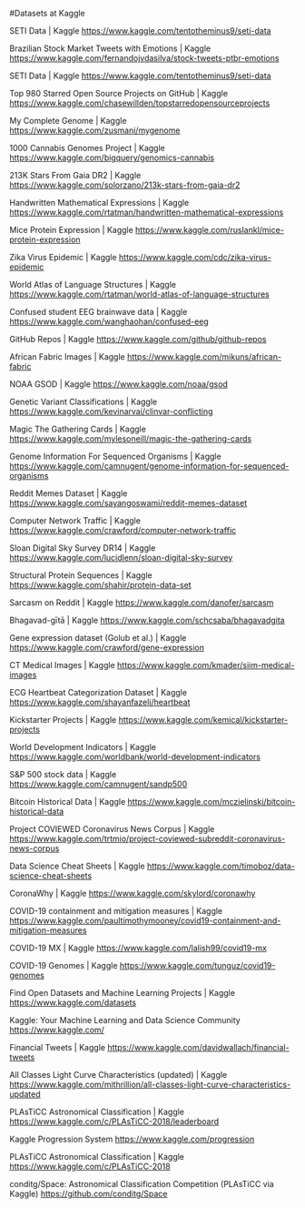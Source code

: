 #Datasets at Kaggle

SETI Data | Kaggle
https://www.kaggle.com/tentotheminus9/seti-data

Brazilian Stock Market Tweets with Emotions | Kaggle
https://www.kaggle.com/fernandojvdasilva/stock-tweets-ptbr-emotions

SETI Data | Kaggle
https://www.kaggle.com/tentotheminus9/seti-data

Top 980 Starred Open Source Projects on GitHub | Kaggle
https://www.kaggle.com/chasewillden/topstarredopensourceprojects

My Complete Genome | Kaggle
https://www.kaggle.com/zusmani/mygenome

1000 Cannabis Genomes Project | Kaggle
https://www.kaggle.com/bigquery/genomics-cannabis

213K Stars From Gaia DR2 | Kaggle
https://www.kaggle.com/solorzano/213k-stars-from-gaia-dr2

Handwritten Mathematical Expressions | Kaggle
https://www.kaggle.com/rtatman/handwritten-mathematical-expressions

Mice Protein Expression | Kaggle
https://www.kaggle.com/ruslankl/mice-protein-expression

Zika Virus Epidemic | Kaggle
https://www.kaggle.com/cdc/zika-virus-epidemic

World Atlas of Language Structures | Kaggle
https://www.kaggle.com/rtatman/world-atlas-of-language-structures

Confused student EEG brainwave data | Kaggle
https://www.kaggle.com/wanghaohan/confused-eeg

GitHub Repos | Kaggle
https://www.kaggle.com/github/github-repos

African Fabric Images | Kaggle
https://www.kaggle.com/mikuns/african-fabric

NOAA GSOD | Kaggle
https://www.kaggle.com/noaa/gsod

Genetic Variant Classifications | Kaggle
https://www.kaggle.com/kevinarvai/clinvar-conflicting

Magic The Gathering Cards | Kaggle
https://www.kaggle.com/mylesoneill/magic-the-gathering-cards

Genome Information For Sequenced Organisms | Kaggle
https://www.kaggle.com/camnugent/genome-information-for-sequenced-organisms

Reddit Memes Dataset | Kaggle
https://www.kaggle.com/sayangoswami/reddit-memes-dataset

Computer Network Traffic | Kaggle
https://www.kaggle.com/crawford/computer-network-traffic

Sloan Digital Sky Survey DR14 | Kaggle
https://www.kaggle.com/lucidlenn/sloan-digital-sky-survey

Structural Protein Sequences | Kaggle
https://www.kaggle.com/shahir/protein-data-set

Sarcasm on Reddit | Kaggle
https://www.kaggle.com/danofer/sarcasm

Bhagavad-gītā | Kaggle
https://www.kaggle.com/schcsaba/bhagavadgita

Gene expression dataset (Golub et al.) | Kaggle
https://www.kaggle.com/crawford/gene-expression

CT Medical Images | Kaggle
https://www.kaggle.com/kmader/siim-medical-images

ECG Heartbeat Categorization Dataset | Kaggle
https://www.kaggle.com/shayanfazeli/heartbeat

Kickstarter Projects | Kaggle
https://www.kaggle.com/kemical/kickstarter-projects

World Development Indicators | Kaggle
https://www.kaggle.com/worldbank/world-development-indicators

S&P 500 stock data | Kaggle
https://www.kaggle.com/camnugent/sandp500

Bitcoin Historical Data | Kaggle
https://www.kaggle.com/mczielinski/bitcoin-historical-data

Project COVIEWED Coronavirus News Corpus | Kaggle
https://www.kaggle.com/trtmio/project-coviewed-subreddit-coronavirus-news-corpus

Data Science Cheat Sheets | Kaggle
https://www.kaggle.com/timoboz/data-science-cheat-sheets

CoronaWhy | Kaggle
https://www.kaggle.com/skylord/coronawhy

COVID-19 containment and mitigation measures | Kaggle
https://www.kaggle.com/paultimothymooney/covid19-containment-and-mitigation-measures

COVID-19 MX | Kaggle
https://www.kaggle.com/lalish99/covid19-mx

COVID-19 Genomes | Kaggle
https://www.kaggle.com/tunguz/covid19-genomes

Find Open Datasets and Machine Learning Projects | Kaggle
https://www.kaggle.com/datasets

Kaggle: Your Machine Learning and Data Science Community
https://www.kaggle.com/

Financial Tweets | Kaggle
https://www.kaggle.com/davidwallach/financial-tweets

All Classes Light Curve Characteristics (updated) | Kaggle
https://www.kaggle.com/mithrillion/all-classes-light-curve-characteristics-updated

PLAsTiCC Astronomical Classification | Kaggle
https://www.kaggle.com/c/PLAsTiCC-2018/leaderboard

Kaggle Progression System
https://www.kaggle.com/progression

PLAsTiCC Astronomical Classification | Kaggle
https://www.kaggle.com/c/PLAsTiCC-2018

conditg/Space: Astronomical Classification Competition (PLAsTiCC via Kaggle)
https://github.com/conditg/Space
